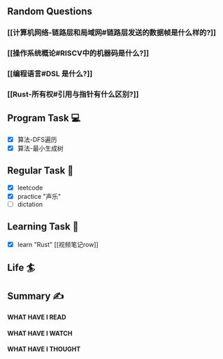 ## Random Questions
### [[计算机网络-链路层和局域网#链路层发送的数据帧是什么样的?]]

### [[操作系统概论#RISCV中的机器码是什么?]]

### [[编程语言#DSL 是什么?]]

### [[Rust-所有权#引用与指针有什么区别?]]



## Program Task  💻
- [x] 算法-DFS遍历
- [x] 算法-最小生成树

## Regular Task  🤡
- [x] leetcode
- [x] practice "声乐"
- [ ] dictation

## Learning Task 🎯
- [x] learn "Rust" [[视频笔记row]]

## Life 🏄

## Summary ✍
####  WHAT HAVE I READ

#### WHAT HAVE I WATCH

#### WHAT HAVE I THOUGHT
